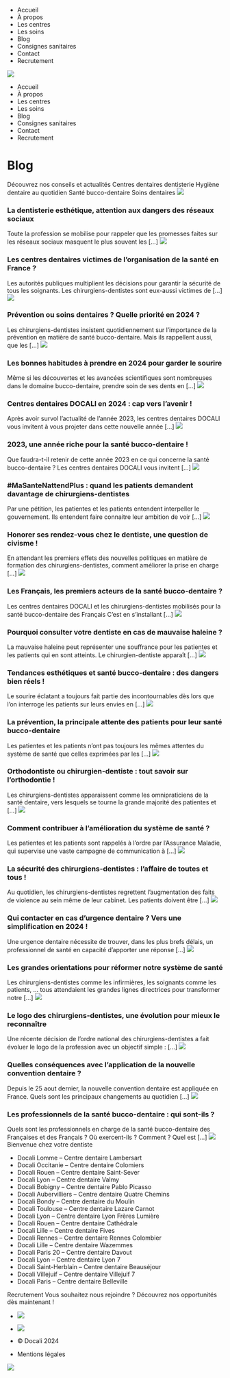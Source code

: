   * Accueil
  * À propos
  * Les centres
  * Les soins
  * Blog
  * Consignes sanitaires
  * Contact
  * Recrutement


![](https://docali.fr/wp-content/uploads/2019/11/Docali_Logo_horizontal_complet_couleurs.png)
  * Accueil
  * À propos
  * Les centres
  * Les soins
  * Blog
  * Consignes sanitaires
  * Contact
  * Recrutement


# Blog
Découvrez nos conseils et actualités
Centres dentaires dentisterie Hygiène dentaire au quotidien Santé bucco-dentaire Soins dentaires
![](https://docali.fr/wp-content/uploads/dentiste_rs-scaled.jpeg)
### La dentisterie esthétique, attention aux dangers des réseaux sociaux
Toute la profession se mobilise pour rappeler que les promesses faites sur les réseaux sociaux masquent le plus souvent les […]
![](https://docali.fr/wp-content/uploads/dentistes_securite-scaled.jpeg)
### Les centres dentaires victimes de l’organisation de la santé en France ?
Les autorités publiques multiplient les décisions pour garantir la sécurité de tous les soignants. Les chirurgiens-dentistes sont eux-aussi victimes de […]
![](https://docali.fr/wp-content/uploads/prevention-scaled.jpeg)
### Prévention ou soins dentaires ? Quelle priorité en 2024 ?
Les chirurgiens-dentistes insistent quotidiennement sur l’importance de la prévention en matière de santé bucco-dentaire. Mais ils rappellent aussi, que les […]
![](https://docali.fr/wp-content/uploads/Docali-Aubervilliers_Quatre-Chemins_36_0-scaled.jpg)
### Les bonnes habitudes à prendre en 2024 pour garder le sourire
Même si les découvertes et les avancées scientifiques sont nombreuses dans le domaine bucco-dentaire, prendre soin de ses dents en […]
![](https://docali.fr/wp-content/uploads/docali_bonne_annee.png)
### Centres dentaires DOCALI en 2024 : cap vers l’avenir !
Après avoir survol l’actualité de l’année 2023, les centres dentaires DOCALI vous invitent à vous projeter dans cette nouvelle année […]
![](https://docali.fr/wp-content/uploads/Docali_Centre-dentaire-Docali-Belleville_42-2-scaled.jpg)
### 2023, une année riche pour la santé bucco-dentaire !
Que faudra-t-il retenir de cette année 2023 en ce qui concerne la santé bucco-dentaire ? Les centres dentaires DOCALI vous invitent […]
![](https://docali.fr/wp-content/uploads/petition-scaled.jpeg)
### #MaSanteNattendPlus : quand les patients demandent davantage de chirurgiens-dentistes
Par une pétition, les patientes et les patients entendent interpeller le gouvernement. Ils entendent faire connaitre leur ambition de voir […]
![](https://docali.fr/wp-content/uploads/dentiste_rendezvous-scaled.jpeg)
### Honorer ses rendez-vous chez le dentiste, une question de civisme !
En attendant les premiers effets des nouvelles politiques en matière de formation des chirurgiens-dentistes, comment améliorer la prise en charge […]
![](https://docali.fr/wp-content/uploads/france_dentistes-scaled.jpeg)
### Les Français, les premiers acteurs de la santé bucco-dentaire ?
Les centres dentaires DOCALI et les chirurgiens-dentistes mobilisés pour la santé bucco-dentaire des Français C’est en s’installant […]
![](https://docali.fr/wp-content/uploads/mauvaise_haleine-scaled.jpeg)
### Pourquoi consulter votre dentiste en cas de mauvaise haleine ?
La mauvaise haleine peut représenter une souffrance pour les patientes et les patients qui en sont atteints. Le chirurgien-dentiste apparaît […]
![](https://docali.fr/wp-content/uploads/sourire-2-scaled.jpeg)
### Tendances esthétiques et santé bucco-dentaire : des dangers bien réels !
Le sourire éclatant a toujours fait partie des incontournables dès lors que l’on interroge les patients sur leurs envies en […]
![](https://docali.fr/wp-content/uploads/Docali-Aubervilliers_Quatre-Chemins_42_0-scaled.jpg)
### La prévention, la principale attente des patients pour leur santé bucco-dentaire
Les patientes et les patients n’ont pas toujours les mêmes attentes du système de santé que celles exprimées par les […]
![](https://docali.fr/wp-content/uploads/Docali_Centre-dentaire-Docali-Davout_08-scaled.jpg)
### Orthodontiste ou chirurgien-dentiste : tout savoir sur l’orthodontie !
Les chirurgiens-dentistes apparaissent comme les omnipraticiens de la santé dentaire, vers lesquels se tourne la grande majorité des patientes et […]
![](https://docali.fr/wp-content/uploads/patients_salle_dattente_dentiste-scaled.jpeg)
### Comment contribuer à l’amélioration du système de santé ?
Les patientes et les patients sont rappelés à l’ordre par l’Assurance Maladie, qui supervise une vaste campagne de communication à […]
![](https://docali.fr/wp-content/uploads/love_dentiste-scaled-e1698660922418.jpeg)
### La sécurité des chirurgiens-dentistes : l’affaire de toutes et tous !
Au quotidien, les chirurgiens-dentistes regrettent l’augmentation des faits de violence au sein même de leur cabinet. Les patients doivent être […]
![](https://docali.fr/wp-content/uploads/urgence-dentaire-1-scaled.jpeg)
### Qui contacter en cas d’urgence dentaire ? Vers une simplification en 2024 !
Une urgence dentaire nécessite de trouver, dans les plus brefs délais, un professionnel de santé en capacité d’apporter une réponse […]
![](https://docali.fr/wp-content/uploads/systeme_de_sante-scaled.jpeg)
### Les grandes orientations pour réformer notre système de santé
Les chirurgiens-dentistes comme les infirmières, les soignants comme les patients, … tous attendaient les grandes lignes directrices pour transformer notre […]
![](https://docali.fr/wp-content/uploads/ordre_dentistes-scaled.jpeg)
### Le logo des chirurgiens-dentistes, une évolution pour mieux le reconnaître
Une récente décision de l’ordre national des chirurgiens-dentistes a fait évoluer le logo de la profession avec un objectif simple : […]
![](https://docali.fr/wp-content/uploads/sourire-1-scaled.jpeg)
### Quelles conséquences avec l’application de la nouvelle convention dentaire ?
Depuis le 25 aout dernier, la nouvelle convention dentaire est appliquée en France. Quels sont les principaux changements au quotidien […]
![](https://docali.fr/wp-content/uploads/Docali-Aubervilliers_Quatre-Chemins_71_0-scaled.jpg)
### Les professionnels de la santé bucco-dentaire : qui sont-ils ?
Quels sont les professionnels en charge de la santé bucco-dentaire des Françaises et des Français ? Où exercent-ils ? Comment ? Quel est […]
![](https://docali.fr/wp-content/uploads/2019/11/Docali_Logo_horizontal_complet_blancjaune.png)
Bienvenue chez votre dentiste
  * Docali Lomme – Centre dentaire Lambersart
  * Docali Occitanie – Centre dentaire Colomiers
  * Docali Rouen – Centre dentaire Saint-Sever
  * Docali Lyon – Centre dentaire Valmy
  * Docali Bobigny – Centre dentaire Pablo Picasso
  * Docali Aubervilliers – Centre dentaire Quatre Chemins
  * Docali Bondy – Centre dentaire du Moulin
  * Docali Toulouse – Centre dentaire Lazare Carnot
  * Docali Lyon – Centre dentaire Lyon Frères Lumière
  * Docali Rouen – Centre dentaire Cathédrale
  * Docali Lille – Centre dentaire Fives
  * Docali Rennes – Centre dentaire Rennes Colombier
  * Docali Lille – Centre dentaire Wazemmes
  * Docali Paris 20 – Centre dentaire Davout
  * Docali Lyon – Centre dentaire Lyon 7
  * Docali Saint-Herblain – Centre dentaire Beauséjour
  * Docali Villejuif – Centre dentaire Villejuif 7
  * Docali Paris – Centre dentaire Belleville


Recrutement
Vous souhaitez nous rejoindre ? Découvrez nos opportunités dès maintenant !
  * ![](http://docali.fr/wp-content/uploads/ico-linkedin.png)
  * ![](http://docali.fr/wp-content/uploads/ico-youtube.png)


  * © Docali 2024
  * Mentions légales


![](https://docali.fr/wp-content/uploads/uparrow2.png)
